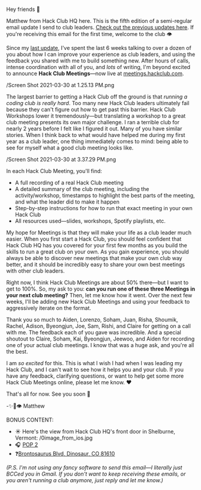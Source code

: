 Hey friends 🌲

Matthew from Hack Club HQ here. This is the fifth edition of a semi-regular email update I send to club leaders. [Check out the previous updates here](https://github.com/hackclub/club-leader-updates/tree/main/updates). If you're receiving this email for the first time, welcome to the club 👁

Since my [last update](https://github.com/hackclub/club-leader-updates/blob/main/updates/02-22-2021.md), I've spent the last 6 weeks talking to over a dozen of you about how I can improve your experience as club leaders, and using the feedback you shared with me to build something new. After hours of calls, intense coordination with all of you, and *lots* of writing, I'm beyond excited to announce **Hack Club Meetings**—now live at [meetings.hackclub.com](https://meetings.hackclub.com).

/Screen Shot 2021-03-30 at 1.25.13 PM.png

The largest barrier to getting a Hack Club off the ground is that *running a coding club is really hard*. Too many new Hack Club leaders ultimately fail because they can't figure out how to get past this barrier. Hack Club Workshops lower it tremendously—but translating a workshop to a great club meeting presents its own major challenge. I ran a terrible club for nearly 2 years before I felt like I figured it out. Many of you have similar stories. When I think back to what would have helped me during my first year as a club leader, one thing immediately comes to mind: being able to see for myself what a good club meeting looks like.

/Screen Shot 2021-03-30 at 3.37.29 PM.png

In each Hack Club Meeting, you'll find:

- A full recording of a real Hack Club meeting
- A detailed summary of the club meeting, including the activity/workshop, timestamps to highlight the best parts of the meeting, and what the leader did to make it happen
- Step-by-step instructions for how to run that exact meeting in your own Hack Club
- All resources used—slides, workshops, Spotify playlists, etc.

My hope for Meetings is that they will make your life as a club leader much easier. When you first start a Hack Club, you should feel confident that Hack Club HQ has you covered for your first few months as you build the skills to run a great club on your own. As you gain experience, you should always be able to discover new meetings that make your own club way better, and it should be incredibly easy to share your own best meetings with other club leaders.

Right now, I think Hack Club Meetings are about 50% there—but I want to get to 100%. So, my ask to you: **can you run one of these three Meetings in your next club meeting?** Then, let me know how it went. Over the next few weeks, I'll be adding new Hack Club Meetings and using your feedback to aggressively iterate on the format.

Thank you so much to Aiden, Lorenzo, Soham, Juan, Risha, Shoumik, Rachel, Adison, Byeongjun, Joe, Sam, Rishi, and Claire for getting on a call with me. The feedback each of you gave was incredible. And a special shoutout to Claire, Soham, Kai, Byeongjun, Jeewoo, and Aiden for recording one of your actual club meetings. I know that was a huge ask, and you're all the best.

I am *so excited* for this. This is what I wish I had when I was leading my Hack Club, and I can't wait to see how it helps you and your club. If you have any feedback, clarifying questions, or want to help get some more Hack Club Meetings online, please let me know. ❤️

That's all for now. See you soon 👋

-✨🚀👁 Matthew

BONUS CONTENT:

- ☀️ Here's the view from Hack Club HQ's front door in Shelburne, Vermont:
	/0image_from_ios.jpg
- 🎧 [POP 2](https://album.link/s/2HIwUmdxEl7SeWa1ndH5wC)
- ❓[Brontosaurus Blvd, Dinosaur, CO 81610](https://goo.gl/maps/qko3HBQYKa168F6o7)

*(P.S. I'm not using any fancy software to send this email—I literally just BCCed you in Gmail. If you don't want to keep receiving these emails, or you aren't running a club anymore, just reply and let me know.)*
